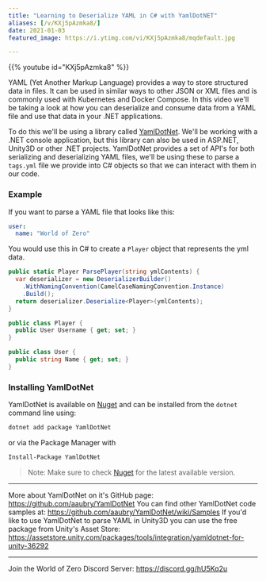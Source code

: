 ```yaml
---
title: "Learning to Deserialize YAML in C# with YamlDotNET"
aliases: [/v/KXj5pAzmka8/]
date: 2021-01-03
featured_image: https://i.ytimg.com/vi/KXj5pAzmka8/mqdefault.jpg

---
```


{{% youtube id="KXj5pAzmka8" %}}

YAML (Yet Another Markup Language) provides a way to store structured data in files. It can be used in similar ways to other JSON or XML files and is commonly used with Kubernetes and Docker Compose. In this video we'll be taking a look at how you can deserialize and consume data from a YAML file and use that data in your .NET applications.

To do this we'll be using a library called [YamlDotNet](https://github.com/aaubry/YamlDotNet). We'll be working with a .NET console application, but this library can also be used in ASP.NET, Unity3D or other .NET projects. YamlDotNet provides a set of API's for both serializing and deserializing YAML files, we'll be using these to parse a `tags.yml` file we provide into C# objects so that we can interact with them in our code.

### Example

If you want to parse a YAML file that looks like this:

```yml
user:
  name: "World of Zero"
```

You would use this in C# to create a `Player` object that represents the yml data.

```csharp
public static Player ParsePlayer(string ymlContents) {
  var deserializer = new DeserializerBuilder()
    .WithNamingConvention(CamelCaseNamingConvention.Instance)
    .Build();
  return deserializer.Deserialize<Player>(ymlContents);
}

public class Player {
  public User Username { get; set; } 
}

public class User {
  public string Name { get; set; }
}
```

### Installing YamlDotNet

YamlDotNet is available on [Nuget](https://www.nuget.org/packages/YamlDotNet) and can be installed from the `dotnet` command line using:

```sh
dotnet add package YamlDotNet
```

or via the Package Manager with

```sh
Install-Package YamlDotNet
```

> Note: Make sure to check [Nuget](https://www.nuget.org/packages/YamlDotNet) for the latest available version.

***

More about YamlDotNet on it's GitHub page: https://github.com/aaubry/YamlDotNet
You can find other YamlDotNet code samples at: https://github.com/aaubry/YamlDotNet/wiki/Samples
If you'd like to use YamlDotNet to parse YAML in Unity3D you can use the free package from Unity's Asset Store: https://assetstore.unity.com/packages/tools/integration/yamldotnet-for-unity-36292

***

Join the World of Zero Discord Server: https://discord.gg/hU5Kq2u